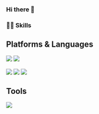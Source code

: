 ### Hi there 👋


<h3>💪🏻 Skills</h3>
<h2>Platforms & Languages</h2>
<div>
  <img src="https://img.shields.io/badge/Android-34A853?style=flat-square&logo=Android&logoColor=FFFFFF"/>
  <img src="https://img.shields.io/badge/ReactNative-65ADF1?style=flat-square&logo=React&logoColor=000000"/><br/><br/>
  <img src="https://img.shields.io/badge/React-61DAFB?style=flat-square&logo=React&logoColor=000000"/>
  <img src="https://img.shields.io/badge/JavaScript-F7DF1E?style=flat-square&logo=JavaScript&logoColor=000000"/>
  <img src="https://img.shields.io/badge/TypeScript-3178C6?style=flat-square&logo=TypeScript&logoColor=000000"/>
</div>

<h2>Tools</h2>
<div>
  <img src="https://img.shields.io/badge/Visual Studio Code-007ACC?style=flat-square&logo=Visual Studio Code&logoColor=000000"/>
</div>

<!--
**zziwonCHOI/zziwonCHOI** is a ✨ _special_ ✨ repository because its `README.md` (this file) appears on your GitHub profile.

Here are some ideas to get you started:

- 🔭 I’m currently working on ...
- 🌱 I’m currently learning ...
- 👯 I’m looking to collaborate on ...
- 🤔 I’m looking for help with ...
- 💬 Ask me about ...
- 📫 How to reach me: ...
- 😄 Pronouns: ...
- ⚡ Fun fact: ...
-->
